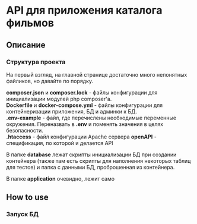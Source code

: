 # API для приложения каталога фильмов

## Описание

### Структура проекта

На первый взгляд, на главной странице достаточно много непонятных файликов, но давайте по порядку.

**composer.json** и **composer.lock** - файлы конфигурации для инициализации модулей php composer'а. <br>
**Dockerfile** и **docker-compose.yml** - файлы конфигурации для контейнеризации приложения, БД и админки к БД. <br>
**.env-example** - файл, где перечислены необходимые переменные окружения. Переназвать в **.env** и поменять значения в целях безопасности. <br>
**.htaccess** - файл конфигурации Apache сервера
**openAPI** - спецификация, по которой и делается API

В папке **database** лежат скрипты инициализации БД при создании контейнера (также там есть скрипты для наполнения некоторых таблиц для тестов) и папка с данными БД, проброшенная из контейнера.

В папке **application** очевидно, лежит само 
## How to use

### Запуск БД

